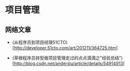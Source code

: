 
# 项目管理

## 网络文章
* (从程序员到项目经理51CTO)[http://developer.51cto.com/art/201211/364725.htm]

* (草根程序员转型做项目管理走过的点点滴滴之"经验总结")[http://blog.csdn.net/anderslu/article/details/54914913]
